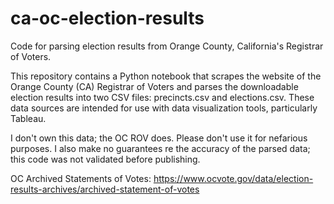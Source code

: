 # ca-oc-election-results
Code for parsing election results from Orange County, California's Registrar of Voters.

This repository contains a Python notebook that scrapes the website of the Orange County (CA) Registrar of Voters and parses the downloadable election results into two CSV files: precincts.csv and elections.csv. These data sources are intended for use with data visualization tools, particularly Tableau.

I don't own this data; the OC ROV does. Please don't use it for nefarious purposes. I also make no guarantees re the accuracy of the parsed data; this code was not validated before publishing.

OC Archived Statements of Votes: https://www.ocvote.gov/data/election-results-archives/archived-statement-of-votes
